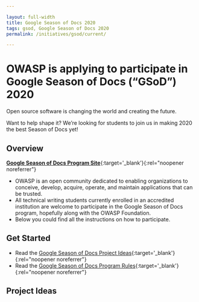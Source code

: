 ```yaml
---

layout: full-width
title: Google Season of Docs 2020
tags: gsod, Google Season of Docs 2020
permalink: /initiatives/gsod/current/

---
```


# OWASP is applying to participate in Google Season of Docs (“GSoD”) 2020

Open source software is changing the world and creating the future.

Want to help shape it? We’re looking for students to join us in making
2020 the best Season of Docs yet!

## Overview

[**Google Season of Docs Program Site**](https://developers.google.com/season-of-docs/){:target='_blank'}{:rel="noopener noreferrer"}

- OWASP is an open community dedicated to enabling organizations to
    conceive, develop, acquire, operate, and maintain applications that
    can be trusted.
- All technical writing students currently enrolled in an accredited institution are
    welcome to participate in the Google Season of Docs program,
    hopefully along with the OWASP Foundation.
- Below you could find all the instructions on how to participate.

## Get Started
* Read the [Google Season of Docs Project Ideas](https://developers.google.com/season-of-docs/docs/project-ideas){:target='_blank'}{:rel="noopener noreferrer"}
* Read the [Google Season of Docs Program Rules](https://developers.google.com/season-of-docs/terms/program-rules){:target='_blank'}{:rel="noopener noreferrer"}

<!-- Please add your project idea to the section below. Use the following format:
---
### OWASP Project Title
Brief description of OWASP project

#### Idea Title 1
Description of idea

#### Idea Title 2
Description of idea

#### Project Mentors
[Name of Mentor](mailto:email_address)

-->
## Project Ideas
